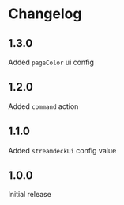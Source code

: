# Changelog

## 1.3.0

Added `pageColor` ui config

## 1.2.0

Added `command` action

## 1.1.0

Added `streamdeckUi` config value

## 1.0.0

Initial release
